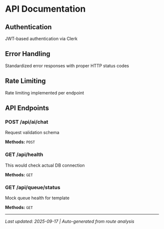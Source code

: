 # API Documentation

## Authentication
JWT-based authentication via Clerk

## Error Handling
Standardized error responses with proper HTTP status codes

## Rate Limiting
Rate limiting implemented per endpoint

## API Endpoints

### POST /api/ai/chat
Request validation schema

**Methods:** `POST`

### GET /api/health
This would check actual DB connection

**Methods:** `GET`

### GET /api/queue/status
Mock queue health for template

**Methods:** `GET`

---
*Last updated: 2025-09-17 | Auto-generated from route analysis*